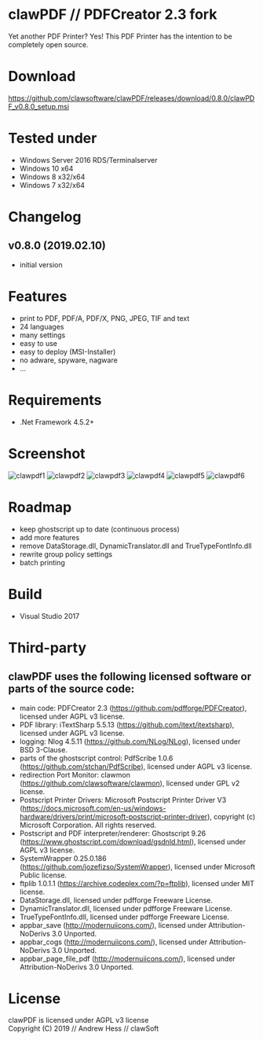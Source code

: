 # clawPDF // PDFCreator 2.3 fork

Yet another PDF Printer? Yes! This PDF Printer has the intention to be completely open source.

# Download

https://github.com/clawsoftware/clawPDF/releases/download/0.8.0/clawPDF_v0.8.0_setup.msi


# Tested under

- Windows Server 2016 RDS/Terminalserver
- Windows 10 x64
- Windows 8 x32/x64
- Windows 7 x32/x64


# Changelog

## v0.8.0 (2019.02.10)

- initial version


# Features

- print to PDF, PDF/A, PDF/X, PNG, JPEG, TIF and text
- 24 languages
- many settings
- easy to use
- easy to deploy (MSI-Installer)
- no adware, spyware, nagware
- ...


# Requirements

- .Net Framework 4.5.2+


# Screenshot

![clawpdf1](clawPDF/docs/images/clawpdf1.png?raw=true "clawpdf1")
![clawpdf2](clawPDF/docs/images/clawpdf2.png?raw=true "clawpdf2")
![clawpdf3](clawPDF/docs/images/clawpdf3.png?raw=true "clawpdf3")
![clawpdf4](clawPDF/docs/images/clawpdf4.png?raw=true "clawpdf4")
![clawpdf5](clawPDF/docs/images/clawpdf5.png?raw=true "clawpdf5")
![clawpdf6](clawPDF/docs/images/clawpdf6.png?raw=true "clawpdf6")


# Roadmap

- keep ghostscript up to date (continuous process)
- add more features
- remove DataStorage.dll, DynamicTranslator.dll and TrueTypeFontInfo.dll
- rewrite group policy settings
- batch printing


# Build

- Visual Studio 2017


# Third-party

## clawPDF uses the following licensed software or parts of the source code:

- main code: PDFCreator 2.3 (https://github.com/pdfforge/PDFCreator), licensed under AGPL v3 license.
- PDF library: iTextSharp 5.5.13 (https://github.com/itext/itextsharp), licensed under AGPL v3 license.
- logging: Nlog 4.5.11 (https://github.com/NLog/NLog), licensed under BSD 3-Clause.
- parts of the ghostscript control: PdfScribe 1.0.6 (https://github.com/stchan/PdfScribe), licensed under AGPL v3 license.
- redirection Port Monitor: clawmon (https://github.com/clawsoftware/clawmon), licensed under GPL v2 license.
- Postscript Printer Drivers: Microsoft Postscript Printer Driver V3 (https://docs.microsoft.com/en-us/windows-hardware/drivers/print/microsoft-postscript-printer-driver), copyright (c) Microsoft Corporation. All rights reserved.
- Postscript and PDF interpreter/renderer: Ghostscript 9.26 (https://www.ghostscript.com/download/gsdnld.html), licensed under AGPL v3 license.
- SystemWrapper 0.25.0.186 (https://github.com/jozefizso/SystemWrapper), licensed under Microsoft Public license.
- ftplib 1.0.1.1 (https://archive.codeplex.com/?p=ftplib), licensed under MIT license.
- DataStorage.dll, licensed under pdfforge Freeware License.
- DynamicTranslator.dll, licensed under pdfforge Freeware License.
- TrueTypeFontInfo.dll, licensed under pdfforge Freeware License.
- appbar_save (http://modernuiicons.com/), licensed under Attribution-NoDerivs 3.0 Unported.
- appbar_cogs (http://modernuiicons.com/), licensed under Attribution-NoDerivs 3.0 Unported.
- appbar_page_file_pdf (http://modernuiicons.com/), licensed under Attribution-NoDerivs 3.0 Unported.


# License

clawPDF is licensed under AGPL v3 license<br>
Copyright (C) 2019 // Andrew Hess // clawSoft
